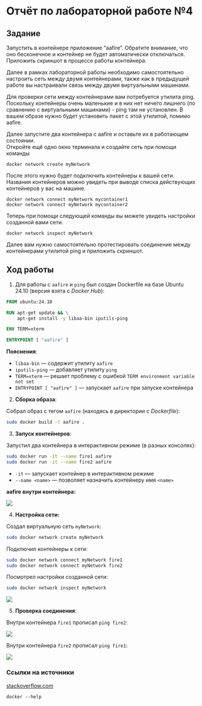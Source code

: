 # Отчёт по лабораторной работе №4
## Задание
Запустить в контейнере приложение “aafire”. Обратите внимание, что оно бесконечное и контейнер не будет автоматически отключаться.  
Приложить скриншот в процессе работы контейнера.

Далее в рамках лабораторной работы необходимо самостоятельно настроить сеть между двумя контейнерами, также как в предыдущей работе вы настраивали связь между двумя виртуальными машинами.

Для проверки сети между контейнерами вам потребуется утилита ping. Поскольку контейнеры очень маленькие и в них нет ничего лишнего (по сравнению с виртуальными машинами) - ping там не установлен. В вашем образе нужно будет установить пакет с этой утилитой, помимо aafire.

Далее запустите два контейнера с aafire и оставьте их в работающем состоянии.  
Откройте ещё одно окно терминала и создайте сеть при помощи команды

```
docker network create myNetwork
```

После этого нужно будет подключить контейнеры к вашей сети. Названия контейнеров можно увидеть при выводе списка действующих контейнеров у вас на машине.

```
docker network connect myNetwork mycontainer1
docker network connect myNetwork mycontainer2
```

Теперь при помощи следующей команды вы можете увидеть настройки созданной вами сети.

```
docker network inspect myNetwork
```

Далее вам нужно самостоятельно протестировать соединение между контейнерами утилитой ping и приложить скриншот.

## Ход работы
1. Для работы с `aafire` и `ping` был создан Dockerfile на базе Ubuntu 24.10 (версия взята с *Docker Hub*):
```Dockerfile
FROM ubuntu:24.10

RUN apt-get update && \
    apt-get install -y libaa-bin iputils-ping

ENV TERM=xterm

ENTRYPOINT [ "aafire" ]
```
**Пояснения**:
- `libaa-bin` — содержит утилиту `aafire`
- `iputils-ping` — добавляет утилиту `ping`
- `TERM=xterm` — решает проблему с ошибкой `TERM environment variable not set`
- `ENTRYPOINT [ "aafire" ]`  — запускает `aafire` при запуске контейнера 


2. **Сборка образа**:

Собрал образ с тегом `aafire` (находясь в директории с *Dockerfile*):

```bash
sudo docker build -t aafire .
```

3. **Запуск контейнеров**:

Запустил два контейнера в интерактивном режиме (в разных консолях):

```bash
sudo docker run -it --name fire1 aafire
sudo docker run -it --name fire2 aafire
```

- `-it` — запускает контейнер в интерактивном режиме
- `--name <name>` — позволяет назначить контейнеру имя `<name>`

**aafire внутри контейнера:**

<div align="left">
<img src="https://github.com/user-attachments/assets/766dfee9-9713-482e-8c96-2c6d5c90262e"/>
</div>

4. **Настройка сети:**

Создал виртуальную сеть `myNetwork`:

```bash
sudo docker network create myNetwork
```

Подключил контейнеры к сети:

```bash
sudo docker network connect myNetwork fire1
sudo docker network connect myNetwork fire2
```

Посмотрел настройки созданной сети:

```bash
sudo docker network inspect myNetwork
```

<div align="left">
<img src="https://github.com/user-attachments/assets/fed58ab4-f7a8-47ca-8d56-fa34632e2a33"/>
</div>

5. **Проверка соединения**:

Внутри контейнера `fire1` прописал `ping fire2`:

<div align="left">
<img src="https://github.com/user-attachments/assets/1085ae34-f8f6-43b0-8b9f-035bab8f4454"/>
</div>

Внутри контейнера `fire2` прописал `ping fire1`:

<div align="left">
<img src="https://github.com/user-attachments/assets/9e0452d9-e339-48a7-b63b-6f735137b04f"/>
</div>

### Ссылки на источники

[stackoverflow.com](https://stackoverflow.com/questions/16242025/term-environment-variable-not-set)

`docker --help`



